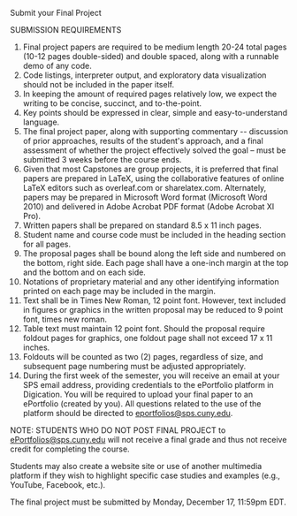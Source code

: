 Submit your Final Project

SUBMISSION REQUIREMENTS

1. Final project papers are required to be medium length 20-24 total pages
(10-12 pages double-sided) and double spaced, along with a runnable demo of any
code.
1. Code listings, interpreter output, and exploratory data visualization should
not be included in the paper itself.
1. In keeping the amount of required pages relatively low, we expect the writing
to be concise, succinct, and to-the-point.
1. Key points should be expressed in clear, simple and easy-to-understand
language.  
1. The final project paper, along with supporting commentary -- discussion of
prior approaches, results of the student's approach, and a final assessment of
whether the project effectively solved the goal – must be
submitted 3 weeks before the course ends.  
1. Given that most Capstones are group projects, it is preferred that final
papers are prepared in LaTeX, using the collaborative features of online LaTeX
editors such as overleaf.com or sharelatex.com. Alternately, papers may be
prepared in Microsoft Word format (Microsoft Word 2010) and delivered in Adobe
Acrobat PDF format (Adobe Acrobat
XI Pro).  
1. Written papers shall be prepared on standard 8.5 x 11 inch pages.
1. Student name and course code must be included in the heading section for all
pages.
1. The proposal pages shall be bound along the left side and numbered on the
bottom, right side. Each page shall have a one-inch margin at the top and
the bottom and on each side.  
1. Notations of proprietary material and any other identifying information
printed on each page may be included in the margin.
1. Text shall be in Times New Roman, 12 point font. However, text included in
figures or graphics in the written proposal may be reduced to 9 point font,
times new roman.
1. Table text must maintain 12 point font.  Should the proposal require foldout
pages for graphics, one foldout page shall not exceed 17 x 11 inches.
1. Foldouts will be counted as two (2) pages, regardless of size, and
subsequent page numbering must be adjusted appropriately.  
1. During the first week of the semester, you will receive an email at your SPS
email address, providing credentials to the ePortfolio platform in
Digication. You will be required to upload your final paper to an ePortfolio
(created by you). All questions related to the use of the platform should be
directed to eportfolios@sps.cuny.edu.

NOTE: STUDENTS WHO DO NOT POST FINAL PROJECT to ePortfolios@sps.cuny.edu will
not receive a final grade and thus not receive credit for completing the course.

Students may also create a website site or use of another multimedia platform if
they wish to highlight specific case studies and examples (e.g., YouTube,
Facebook, etc.).

The final project must be submitted by Monday, December 17, 11:59pm EDT.
